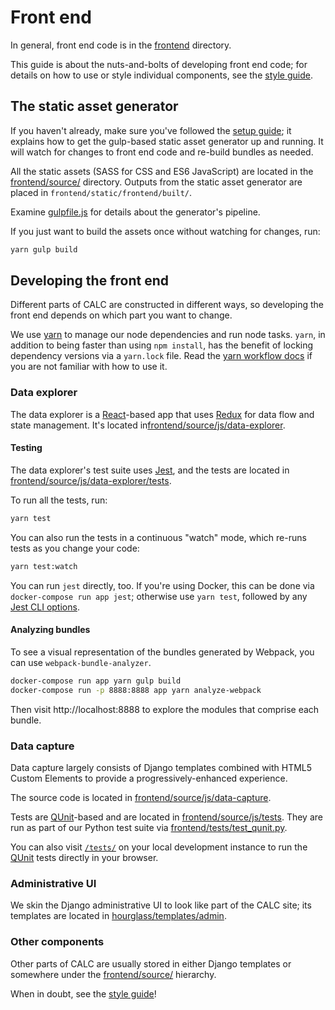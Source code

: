 # Front end

In general, front end code is in the [frontend](../frontend/) directory.

This guide is about the nuts-and-bolts of developing front end code; for
details on how to use or style individual components, see the
[style guide][].

## The static asset generator

If you haven't already, make sure you've followed the
[setup guide](setup.md); it explains how to get the gulp-based
static asset generator up and running. It will watch for changes to
front end code and re-build bundles as needed.

All the static assets (SASS for CSS and ES6 JavaScript) are
located in the [frontend/source/](../frontend/source/) directory. Outputs
from the static asset generator are placed in
`frontend/static/frontend/built/`.

Examine [gulpfile.js](../gulpfile.js) for details about the generator's
pipeline.

If you just want to build the assets once without watching for changes, run:

```sh
yarn gulp build
```

## Developing the front end

Different parts of CALC are constructed in different ways, so
developing the front end depends on which part you want to change.

We use [yarn][] to manage our node dependencies and run node tasks.
`yarn`, in addition to being faster than using `npm install`, has the
benefit of locking dependency versions via a `yarn.lock` file.
Read the [yarn workflow docs][] if you are not familiar with how to use it.

### Data explorer

The data explorer is a [React][]-based app that uses [Redux][] for data flow and state management. It's located in[frontend/source/js/data-explorer](../frontend/source/js/data-explorer/).

#### Testing

The data explorer's test suite uses [Jest][], and the tests are located in [frontend/source/js/data-explorer/tests](../frontend/source/js/data-explorer/tests/).

To run all the tests, run:

```sh
yarn test
```

You can also run the tests in a continuous "watch" mode, which re-runs tests as you change your code:

```sh
yarn test:watch
```

You can run `jest` directly, too. If you're using Docker, this can be done via `docker-compose run app jest`; otherwise use `yarn test`, followed by any [Jest CLI options](https://facebook.github.io/jest/docs/cli.html).

#### Analyzing bundles

To see a visual representation of the bundles generated by Webpack, you can use `webpack-bundle-analyzer`.

```sh
docker-compose run app yarn gulp build
docker-compose run -p 8888:8888 app yarn analyze-webpack
```

Then visit http://localhost:8888 to explore the modules that comprise each bundle.

### Data capture

Data capture largely consists of Django templates combined with
HTML5 Custom Elements to provide a progressively-enhanced experience.

The source code is located in
[frontend/source/js/data-capture](../frontend/source/js/data-capture/).

Tests are [QUnit][]-based and are located in
[frontend/source/js/tests](../frontend/source/js/tests/).
They are run as part of our Python test suite via [frontend/tests/test_qunit.py](../frontend/tests/test_qunit.py).

You can also visit [`/tests/`](http://localhost:8000/tests/) on your local development instance to run the [QUnit][] tests directly in your browser.

### Administrative UI

We skin the Django administrative UI to look like part of the CALC
site; its templates are located in
[hourglass/templates/admin](../hourglass/templates/admin).

### Other components

Other parts of CALC are usually stored in either Django templates
or somewhere under the [frontend/source/](../frontend/source/)
hierarchy.

When in doubt, see the [style guide][]!

[QUnit]: https://qunitjs.com/
[React]: https://facebook.github.io/react/
[Redux]: http://redux.js.org/
[Jest]: https://facebook.github.io/jest/
[style guide]: https://calc-dev.app.cloud.gov/styleguide/
[yarn]: https://yarnpkg.com/
[yarn workflow docs]: https://yarnpkg.com/en/docs/yarn-workflow
